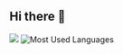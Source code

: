 ## Hi there 👋


<img src="https://github-readme-stats.vercel.app/api?username=Schumert&show_icons=true&theme=transparent&hide_border=true" />
<img alt="Most Used Languages" src="https://github-readme-stats.vercel.app/api/top-langs/?username=Schumert&show_icons=true&theme=transparent&hide_border=true" />
<!--
Here are some ideas to get you started:

- 🔭 I’m currently working on ...
- 🌱 I’m currently learning ...
- 👯 I’m looking to collaborate on ...
- 🤔 I’m looking for help with ...
- 💬 Ask me about ...
- 📫 How to reach me: ...
- 😄 Pronouns: ...
- ⚡ Fun fact: ...
-->

